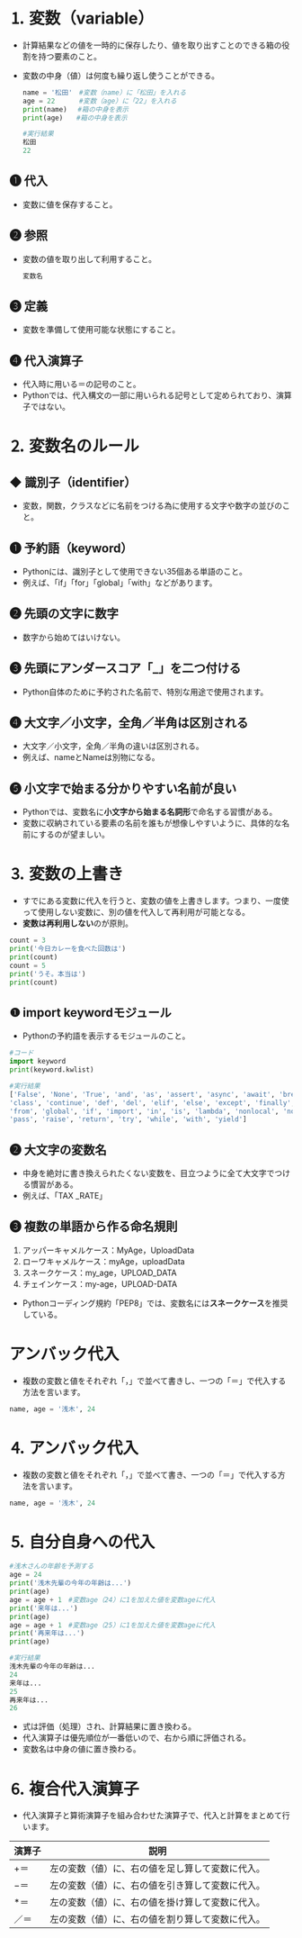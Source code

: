 # ⒈ 変数（variable）
- 計算結果などの値を一時的に保存したり、値を取り出すことのできる箱の役割を持つ要素のこと。
- 変数の中身（値）は何度も繰り返し使うことができる。
    
    ```python
    name = '松田'　#変数（name）に「松田」を入れる
    age = 22　　　 #変数（age）に「22」を入れる
    print(name)　 #箱の中身を表示
    print(age)　　#箱の中身を表示
    
    #実行結果
    松田
    22
    ```

## ❶ 代入
- 変数に値を保存すること。

## ❷ 参照
- 変数の値を取り出して利用すること。
    ```python
    変数名
    ```

## ❸ 定義
- 変数を準備して使用可能な状態にすること。

## ❹ 代入演算子
- 代入時に用いる＝の記号のこと。
- Pythonでは、代入構文の一部に用いられる記号として定められており、演算子ではない。

# ⒉ 変数名のルール
## ◆ 識別子（identifier）
- 変数，関数，クラスなどに名前をつける為に使用する文字や数字の並びのこと。

## ❶ 予約語（keyword）
- Pythonには、識別子として使用できない35個ある単語のこと。
- 例えば、「if」「for」「global」「with」などがあります。

## ❷ 先頭の文字に数字
- 数字から始めてはいけない。

## ❸ 先頭にアンダースコア「_」を二つ付ける
- Python自体のために予約された名前で、特別な用途で使用されます。

## ❹ 大文字／小文字，全角／半角は区別される
- 大文字／小文字，全角／半角の違いは区別される。
- 例えば、nameとNameは別物になる。

## ❺ 小文字で始まる分かりやすい名前が良い
- Pythonでは、変数名に**小文字から始まる名詞形**で命名する習慣がある。
- 変数に収納されている要素の名前を誰もが想像しやすいように、具体的な名前にするのが望ましい。

# ⒊ 変数の上書き
- すでにある変数に代入を行うと、変数の値を上書きします。つまり、一度使って使用しない変数に、別の値を代入して再利用が可能となる。
- **変数は再利用しない**のが原則。

```python
count = 3
print('今日カレーを食べた回数は')
print(count)
count = 5
print('うそ。本当は')
print(count)
```

## ❶ import keywordモジュール
- Pythonの予約語を表示するモジュールのこと。

```python
#コード
import keyword
print(keyword.kwlist)

#実行結果
['False', 'None', 'True', 'and', 'as', 'assert', 'async', 'await', 'break', 
'class', 'continue', 'def', 'del', 'elif', 'else', 'except', 'finally', 'for', 
'from', 'global', 'if', 'import', 'in', 'is', 'lambda', 'nonlocal', 'not', 'or', 
'pass', 'raise', 'return', 'try', 'while', 'with', 'yield']
```

## ❷ 大文字の変数名
- 中身を絶対に書き換えられたくない変数を、目立つように全て大文字でつける慣習がある。
- 例えば、「TAX _RATE」

## ❸ 複数の単語から作る命名規則
1. アッパーキャメルケース：MyAge，UploadData
2. ローワキャメルケース：myAge，uploadData
3. スネークケース：my_age，UPLOAD_DATA
4. チェインケース：my-age，UPLOAD-DATA
- Pythonコーディング規約「PEP8」では、変数名には**スネークケース**を推奨している。

# アンバック代入
- 複数の変数と値をそれぞれ「，」で並べて書きし、一つの「＝」で代入する方法を言います。

```python
name, age = '浅木', 24
```

# ⒋ アンバック代入
- 複数の変数と値をそれぞれ「，」で並べて書き、一つの「＝」で代入する方法を言います。
```python
name, age = '浅木', 24
```

# ⒌ 自分自身への代入
```python
#浅木さんの年齢を予測する
age = 24
print('浅木先輩の今年の年齢は...')
print(age)
age = age + 1　#変数age（24）に1を加えた値を変数ageに代入
print('来年は...')
print(age)
age = age + 1　#変数age（25）に1を加えた値を変数ageに代入
print('再来年は...')
print(age)

#実行結果
浅木先輩の今年の年齢は...
24
来年は...
25
再来年は...
26
```

- 式は評価（処理）され、計算結果に置き換わる。
- 代入演算子は優先順位が一番低いので、右から順に評価される。
- 変数名は中身の値に置き換わる。

# ⒍ 複合代入演算子
- 代入演算子と算術演算子を組み合わせた演算子で、代入と計算をまとめて行います。

| 演算子 | 説明 |
| --- | --- |
| +＝ | 左の変数（値）に、右の値を足し算して変数に代入。 |
| −＝ | 左の変数（値）に、右の値を引き算して変数に代入。 |
| *＝ | 左の変数（値）に、右の値を掛け算して変数に代入。 |
| ／＝ | 左の変数（値）に、右の値を割り算して変数に代入。 |
